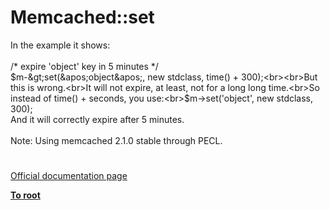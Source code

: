 # Memcached::set



In the example it shows:<br><br>/* expire &apos;object&apos; key in 5 minutes */<br>$m-&gt;set(&apos;object&apos;, new stdclass, time() + 300);<br><br>But this is wrong.<br>It will not expire, at least, not for a long long time.<br>So instead of time() + seconds, you use:<br>$m-&gt;set(&apos;object&apos;, new stdclass, 300);<br>And it will correctly expire after 5 minutes.<br><br>Note: Using memcached 2.1.0 stable through PECL.  

#

[Official documentation page](https://www.php.net/manual/en/memcached.set.php)

**[To root](/README.md)**